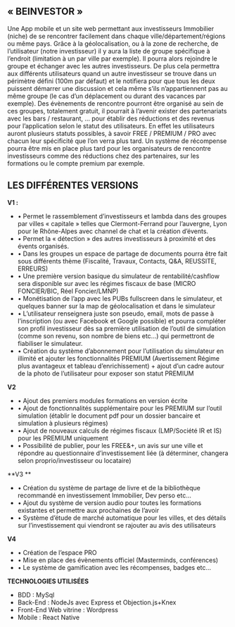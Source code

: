 ## « BEINVESTOR »
Une App mobile et un site web permettant aux investisseurs Immobilier (niche) de se rencontrer facilement dans chaque ville/département/régions ou même pays.
Grâce à la géolocalisation, ou à la zone de recherche, de l’utilisateur (notre investisseur) il y aura la liste de groupe spécifique à l’endroit (limitation à un par ville par exemple). Il pourra alors rejoindre le groupe et échanger avec les autres investisseurs. De plus cela permettra aux différents utilisateurs quand un autre investisseur se trouve dans un périmètre défini (100m par défaut) et le notifiera pour que tous les deux puissent démarrer une discussion et cela même s’ils n’appartiennent pas au même groupe (le cas d’un déplacement ou durant des vacances par exemple).
Des évènements de rencontre pourront être organisé au sein de ces groupes, totalement gratuit, il pourrait à l’avenir exister des partenariats avec les bars / restaurant, … pour établir des réductions et des revenus pour l’application selon le statut des utilisateurs.
En effet les utilisateurs auront plusieurs statuts possibles, à savoir FREE / PREMIUM / PRO avec chacun leur spécificité que l’on verra plus tard.
Un système de récompense pourra être mis en place plus tard pour les organisateurs de rencontre investisseurs comme des réductions chez des partenaires, sur les formations ou le compte premium par exemple.

## **LES DIFFÉRENTES VERSIONS**
**V1 :**
* •	Permet le rassemblement d’investisseurs et lambda dans des groupes par villes « capitale » telles que Clermont-Ferrand pour l’auvergne, Lyon pour le Rhône-Alpes avec channel de chat et la création d’évents.
* •	Permet la « détection » des autres investisseurs à proximité et des évents organisés.
* •	Dans les groupes un espace de partage de documents pourra être fait sous différents thème (Fiscalité, Travaux, Contacts, Q&A, REUSSITE, ERREURS)
* •	Une première version basique du simulateur de rentabilité/cashflow sera disponible sur avec les régimes fiscaux de base (MICRO FONCIER/BIC, Réel Foncier/LMNP)
* •	Monétisation de l’app avec les PUBs fullscreen dans le simulateur, et quelques banner sur la map de géolocalisation et dans le simulateur
* •	L’utilisateur renseignera juste son pseudo, email, mots de passe à l’inscription (ou avec Facebook et Google possible) et pourra compléter son profil investisseur dès sa première utilisation de l’outil de simulation (comme son revenu, son nombre de biens etc…) qui permettront de fiabiliser le simulateur.
* •	Création du système d’abonnement pour l’utilisation du simulateur en illimité et ajouter les fonctionnalités PREMIUM (Avertissement Régime plus avantageux et tableau d’enrichissement) + ajout d’un cadre autour de la photo de l’utilisateur pour exposer son statut PREMIUM

**V2**
* •	Ajout des premiers modules formations en version écrite
* •	Ajout de fonctionnalités supplémentaire pour les PREMIUM sur l’outil simulation (établir le document pdf pour un dossier bancaire et simulation à plusieurs régimes)
* •	Ajout de nouveaux calculs de régimes fiscaux (LMP/Société IR et IS) pour les PREMIUM uniquement
* •	Possibilité de publier, pour les FREE&+, un avis sur une ville et répondre au questionnaire d’investissement liée (à déterminer, changera selon proprio/investisseur ou locataire)


**V3 **
* •	Création du système de partage de livre et de la bibliothèque recommandé en investissement Immobilier, Dev perso etc…
* •	Ajout du système de version audio pour toutes les formations existantes et permettre aux prochaines de l’avoir
* •	Système d’étude de marché automatique pour les villes, et des détails sur l’investissement qui viendront se rajouter au avis des utilisateurs

**V4**
* •	Création de l’espace PRO
* •	Mise en place des évènements officiel (Masterminds, conférences)
* •	Le système de gamification avec les récompenses, badges etc…


**TECHNOLOGIES UTILISÉES**
* BDD : MySql
* Back-End : NodeJs avec Express et Objection.js+Knex
* Front-End Web vitrine : Wordpress
* Mobile : React Native

